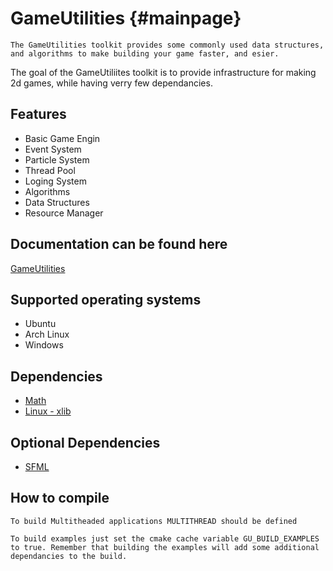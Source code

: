 # GameUtilities {#mainpage}
    The GameUtilities toolkit provides some commonly used data structures, and algorithms to make building your game faster, and esier.
The goal of the GameUtiliites toolkit is to provide infrastructure for making 2d games, while having verry few dependancies. 

## Features
- Basic Game Engin
- Event System
- Particle System
- Thread Pool
- Loging System
- Algorithms
- Data Structures
- Resource Manager

## Documentation can be found here
[GameUtilities](https://yanson32.github.io/GameUtilities/)

## Supported operating systems
- Ubuntu
- Arch Linux 
- Windows

## Dependencies
- [Math](https://github.com/Yanson32/Math)
- [Linux - xlib](https://www.x.org/releases/current/doc/libX11/libX11/libX11.html)

## Optional Dependencies
- [SFML](https://www.sfml-dev.org/)

## How to compile
	To build Multitheaded applications MULTITHREAD should be defined

    To build examples just set the cmake cache variable GU_BUILD_EXAMPLES to true. Remember that building the examples will add some additional dependancies to the build.
